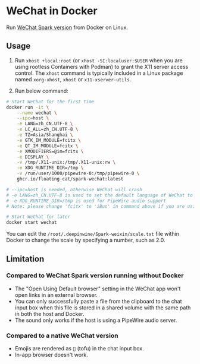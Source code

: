 # WeChat in Docker

Run [WeChat Spark version](https://aur.archlinux.org/packages/com.qq.weixin.spark) from Docker on Linux.

## Usage

1. Run `xhost +local:root` (or `xhost -SI:localuser:$USER` when you are using rootless Containers with Podman) to grant the X11 server access control. The `xhost` command is typically included in a Linux package named `xorg-xhost`, `xhost` or `x11-xserver-utils`.

2. Run below command:
```bash
# Start WeChat for the first time
docker run -it \
    --name wechat \
    --ipc=host \
    -e LANG=zh_CN.UTF-8 \
    -e LC_ALL=zh_CN.UTF-8 \
    -e TZ=Asia/Shanghai \
    -e GTK_IM_MODULE=fcitx \
    -e QT_IM_MODULE=fcitx \
    -e XMODIFIERS=@im=fcitx \
    -e DISPLAY \
    -v /tmp/.X11-unix:/tmp/.X11-unix:rw \
    -e XDG_RUNTIME_DIR=/tmp \
    -v /run/user/1000/pipewire-0:/tmp/pipewire-0 \
    ghcr.io/floating-cat/spark-wechat:latest

# --ipc=host is needed, otherwise WeChat will crash 
# -e LANG=zh_CN.UTF-8 is used to set the default language of WeChat to Simplified Chinese
# -e XDG_RUNTIME_DIR=/tmp is used for PipeWire audio support
# Note: please change 'fcitx' to 'iBus' in command above if you are using iBus

# Start WeChat for later
docker start wechat
```

You can edit the `/root/.deepinwine/Spark-weixin/scale.txt` file within Docker to change the scale by specifying a number, such as 2.0.

## Limitation

### Compared to WeChat Spark version running without Docker

* The "Open Using Default browser" setting in the WeChat app won't open links in an external browser.
* You can only successfully paste a file from the clipboard to the chat input box when this file is stored in a shared volume with the same path in both the host and Docker.
* The sound only works if the host is using a PipeWire audio server.

### Compared to a native WeChat version

* Emojis are rendered as ▯ (tofu) in the chat input box.
* In-app browser doesn't work.
